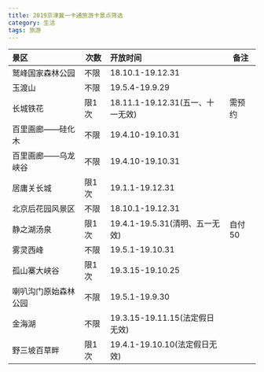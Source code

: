```yaml
---
title: 2019京津冀一卡通旅游卡景点筛选
category: 生活
tags: 旅游
---
```


| 景区 | 次数 | 开放时间 | 备注 |
|:-----|-----|:--------|-----|
| 鹫峰国家森林公园 |不限 |18.10.1-19.12.31|
| 玉渡山 |不限 |19.5.4-19.9.29|
| 长城铁花 |限1次 |18.11.1-19.12.31(五一、十一无效)| 需预约|
| 百里画廊——硅化木 |不限 |19.4.10-19.10.31|
| 百里画廊——乌龙峡谷 | 不限 |19.4.10-19.10.31|
| 居庸关长城 |限1次 |19.1.1-19.12.31|
| 北京后花园风景区 |不限 |18.10.1-19.12.31|
| 静之湖汤泉 |限1次 |19.4.1-19.5.31(清明、五一无效)| 自付50|
| 雾灵西峰 |不限 |19.5.1-19.10.31|
| 孤山寨大峡谷 |限1次 |19.3.15-19.10.25|
| 喇叭沟门原始森林公园 |不限 |19.5.1-19.9.30|
| 金海湖 |不限 |19.3.15-19.11.15(法定假日无效)|
| 野三坡百草畔 |限1次 |19.4.1-19.10.10(法定假日无效)|